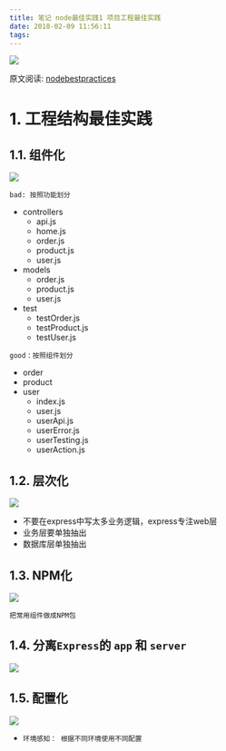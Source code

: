 ```yaml
---
title: 笔记 node最佳实践1 项目工程最佳实践
date: 2018-02-09 11:56:11
tags:
---
```


![](/images/20180209115715_YvgYOb_Screenshot.jpeg)

原文阅读: [nodebestpractices](https://github.com/i0natan/nodebestpractices)

# 1. 工程结构最佳实践
## 1.1. 组件化

![](/images/20180209115729_iJfUGU_Screenshot.jpeg)

`bad: 按照功能划分` 

- controllers
    - api.js
    - home.js
    - order.js
    - product.js
    - user.js
- models
    - order.js
    - product.js
    - user.js
- test
    - testOrder.js
    - testProduct.js
    - testUser.js

`good：按照组件划分`

- order
- product
- user
    - index.js
    - user.js
    - userApi.js
    - userError.js
    - userTesting.js
    - userAction.js

## 1.2. 层次化
![](/images/20180209115743_ugkfVb_Screenshot.jpeg)

- 不要在express中写太多业务逻辑，express专注web层
- 业务层要单独抽出
- 数据库层单独抽出

## 1.3. NPM化

![](/images/20180209115755_WLygCk_Screenshot.jpeg)

`把常用组件做成NPM包`

## 1.4. 分离`Express`的 `app` 和 `server`
![](/images/20180209115806_dtcV4n_Screenshot.jpeg)

## 1.5. 配置化

![](/images/20180209115815_7O9oS6_Screenshot.jpeg)
- `环境感知： 根据不同环境使用不同配置`
